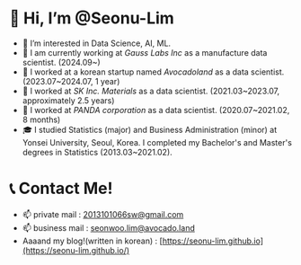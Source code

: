 # 👋 Hi, I’m @Seonu-Lim

- 👀 I’m interested in Data Science, AI, ML.
- 🌱 I am currently working at *Gauss Labs Inc* as a manufacture data scientist. (2024.09~)
- 🌱 I worked at a korean startup named *Avocadoland* as a data scientist. (2023.07~2024.07, 1 year)
- 🌱 I worked at *SK Inc. Materials* as a data scientist. (2021.03~2023.07, approximately 2.5 years)
- 🌱 I worked at *PANDA corporation* as a data scientist. (2020.07~2021.02, 8 months)
- 🎓 I studied Statistics (major) and Business Administration (minor) at Yonsei University, Seoul, Korea. I completed my Bachelor's and Master's degrees in Statistics (2013.03~2021.02).
  
# 📞 Contact Me!
- 📫 private mail : 2013101066sw@gmail.com
- 📫 business mail : seonwoo.lim@avocado.land
- Aaaand my blog!(written in korean) : [https://seonu-lim.github.io](https://seonu-lim.github.io/)
